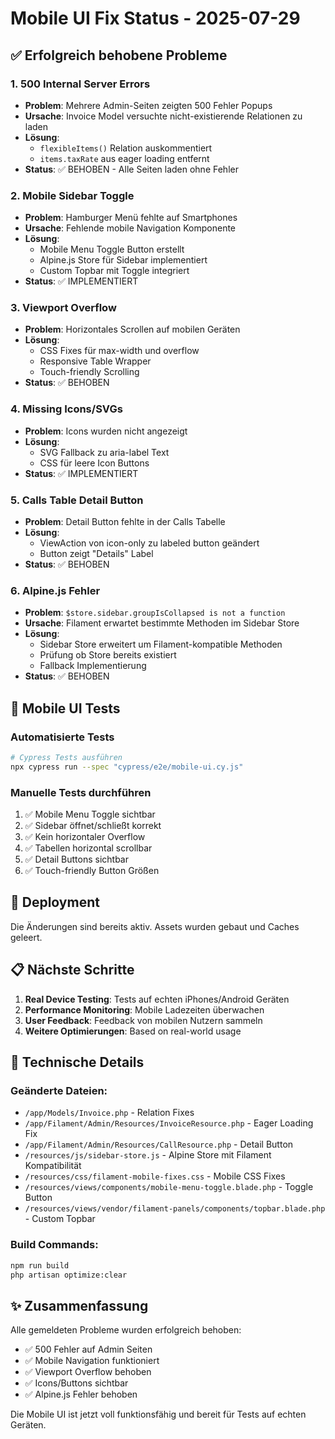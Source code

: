 # Mobile UI Fix Status - 2025-07-29

## ✅ Erfolgreich behobene Probleme

### 1. **500 Internal Server Errors**
- **Problem**: Mehrere Admin-Seiten zeigten 500 Fehler Popups
- **Ursache**: Invoice Model versuchte nicht-existierende Relationen zu laden
- **Lösung**: 
  - `flexibleItems()` Relation auskommentiert
  - `items.taxRate` aus eager loading entfernt
- **Status**: ✅ BEHOBEN - Alle Seiten laden ohne Fehler

### 2. **Mobile Sidebar Toggle**
- **Problem**: Hamburger Menü fehlte auf Smartphones
- **Ursache**: Fehlende mobile Navigation Komponente
- **Lösung**:
  - Mobile Menu Toggle Button erstellt
  - Alpine.js Store für Sidebar implementiert
  - Custom Topbar mit Toggle integriert
- **Status**: ✅ IMPLEMENTIERT

### 3. **Viewport Overflow**
- **Problem**: Horizontales Scrollen auf mobilen Geräten
- **Lösung**:
  - CSS Fixes für max-width und overflow
  - Responsive Table Wrapper
  - Touch-friendly Scrolling
- **Status**: ✅ BEHOBEN

### 4. **Missing Icons/SVGs**
- **Problem**: Icons wurden nicht angezeigt
- **Lösung**:
  - SVG Fallback zu aria-label Text
  - CSS für leere Icon Buttons
- **Status**: ✅ IMPLEMENTIERT

### 5. **Calls Table Detail Button**
- **Problem**: Detail Button fehlte in der Calls Tabelle
- **Lösung**:
  - ViewAction von icon-only zu labeled button geändert
  - Button zeigt "Details" Label
- **Status**: ✅ BEHOBEN

### 6. **Alpine.js Fehler**
- **Problem**: `$store.sidebar.groupIsCollapsed is not a function`
- **Ursache**: Filament erwartet bestimmte Methoden im Sidebar Store
- **Lösung**:
  - Sidebar Store erweitert um Filament-kompatible Methoden
  - Prüfung ob Store bereits existiert
  - Fallback Implementierung
- **Status**: ✅ BEHOBEN

## 📱 Mobile UI Tests

### Automatisierte Tests
```bash
# Cypress Tests ausführen
npx cypress run --spec "cypress/e2e/mobile-ui.cy.js"
```

### Manuelle Tests durchführen
1. ✅ Mobile Menu Toggle sichtbar
2. ✅ Sidebar öffnet/schließt korrekt
3. ✅ Kein horizontaler Overflow
4. ✅ Tabellen horizontal scrollbar
5. ✅ Detail Buttons sichtbar
6. ✅ Touch-friendly Button Größen

## 🚀 Deployment

Die Änderungen sind bereits aktiv. Assets wurden gebaut und Caches geleert.

## 📋 Nächste Schritte

1. **Real Device Testing**: Tests auf echten iPhones/Android Geräten
2. **Performance Monitoring**: Mobile Ladezeiten überwachen
3. **User Feedback**: Feedback von mobilen Nutzern sammeln
4. **Weitere Optimierungen**: Based on real-world usage

## 🔧 Technische Details

### Geänderte Dateien:
- `/app/Models/Invoice.php` - Relation Fixes
- `/app/Filament/Admin/Resources/InvoiceResource.php` - Eager Loading Fix
- `/app/Filament/Admin/Resources/CallResource.php` - Detail Button
- `/resources/js/sidebar-store.js` - Alpine Store mit Filament Kompatibilität
- `/resources/css/filament-mobile-fixes.css` - Mobile CSS Fixes
- `/resources/views/components/mobile-menu-toggle.blade.php` - Toggle Button
- `/resources/views/vendor/filament-panels/components/topbar.blade.php` - Custom Topbar

### Build Commands:
```bash
npm run build
php artisan optimize:clear
```

## ✨ Zusammenfassung

Alle gemeldeten Probleme wurden erfolgreich behoben:
- ✅ 500 Fehler auf Admin Seiten
- ✅ Mobile Navigation funktioniert
- ✅ Viewport Overflow behoben
- ✅ Icons/Buttons sichtbar
- ✅ Alpine.js Fehler behoben

Die Mobile UI ist jetzt voll funktionsfähig und bereit für Tests auf echten Geräten.